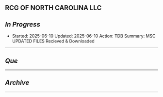 ## RCG OF NORTH CAROLINA LLC

## *In Progress*

- Started: 2025-06-10
  Updated: 2025-06-10
  Action: TDB
  Summary: MSC UPDATED FILES Recieved & Downloaded


--------------------

## *Que*

-----------------------------------
## *Archive*

-----------------------------------
